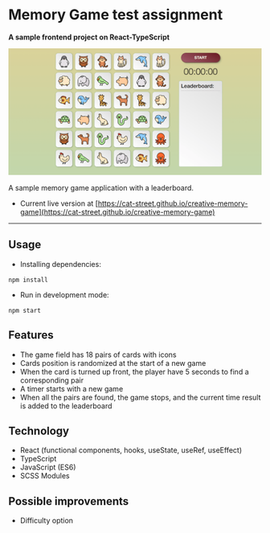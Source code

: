 # Memory Game test assignment
**A sample frontend project on React-TypeScript**

![React Order Form Task](./memory_gh.png)

A sample memory game application with a leaderboard.

* Current live version at [https://cat-street.github.io/creative-memory-game](https://cat-street.github.io/creative-memory-game)

---

## Usage
* Installing dependencies:
```
npm install
```
* Run in development mode:
```
npm start
```

## Features

* The game field has 18 pairs of cards with icons
* Cards position is randomized at the start of a new game
* When the card is turned up front, the player have 5 seconds to find a corresponding pair
* A timer starts with a new game
* When all the pairs are found, the game stops, and the current time result is added to the leaderboard

## Technology

* React (functional components, hooks, useState, useRef, useEffect)
* TypeScript
* JavaScript (ES6)
* SCSS Modules

## Possible improvements
* Difficulty option
